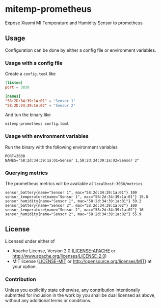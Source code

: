 # mitemp-prometheus

Expose Xiaomi MI Temperature and Humidity Sensor to prometheus

## Usage

Configuration can be done by either a config file or environment variables.

### Usage with a config file

Create a `config.toml` like

```toml
[listen]
port = 3030

[names]
"58:2D:34:39:1A:01" = "Sensor 1"
"58:2D:34:39:1A:02" = "Sensor 2"
```

And tun the binary like

```
mitemp-prometheus config.toml
```

### Usage with environment variables

Run the binary with the following environment variables

```dotenv
PORT=3030
NAMES="58:2d:34:39:1a:01=Sensor 1,58:2d:34:39:1a:02=Sensor 2"
```

### Querying metrics

The prometheus metrics will be available at `localhost:3030/metrics`

```
sensor_battery{name="Sensor 1", mac="58:2d:34:39:1a:01"} 100
sensor_temperature{name="Sensor 1", mac="58:2d:34:39:1a:01"} 15.8
sensor_humidity{name="Sensor 1", mac="58:2d:34:39:1a:01"} 59.2
sensor_battery{name="Sensor 2", mac="58:2d:34:39:1a:02"} 100
sensor_temperature{name="Sensor 2", mac="58:2d:34:39:1a:02"} 16
sensor_humidity{name="Sensor 2", mac="58:2d:34:39:1a:02"} 55.9
```

## License

Licensed under either of

- Apache License, Version 2.0 ([LICENSE-APACHE](LICENSE-APACHE) or http://www.apache.org/licenses/LICENSE-2.0)
- MIT license ([LICENSE-MIT](LICENSE-MIT) or http://opensource.org/licenses/MIT)
  at your option.

### Contribution

Unless you explicitly state otherwise, any contribution intentionally submitted
for inclusion in the work by you shall be dual licensed as above, without any
additional terms or conditions.
